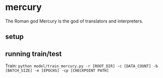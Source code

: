 # mercury

The Roman god Mercury is the god of translators and interpreters.

## setup


## running train/test

Train: `python model/train_mercury.py -r [ROOT_DIR] -c [DATA_COUNT] -b [BATCH_SIZE] -e [EPOCHS] -cp [CHECKPOINT PATH]`